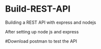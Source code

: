 # Build-REST-API
Building a REST API with express and nodejs

After setting up node js and express

#Download postman to test the API
